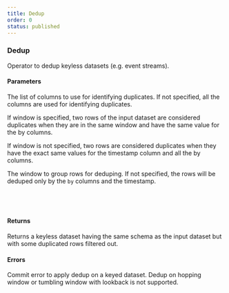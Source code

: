 ```yaml
---
title: Dedup
order: 0
status: published
---
```

### Dedup
Operator to dedup keyless datasets (e.g. event streams).

#### Parameters
<Expandable title="by" type="Optional[List[str]]" defaultVal="None">

The list of columns to use for identifying duplicates. If not specified, all 
the columns are used for identifying duplicates.

If window is specified, two rows of the input dataset are considered duplicates when they are in the same window and have the same value for the by columns. 

If window is not specified, two rows are considered duplicates when they have the exact same values for the timestamp column and all the by columns.
</Expandable>

<Expandable title="window" type="Optional[Tumbling | Session]" defaultVal="None">

The window to group rows for deduping. If not specified, the rows will be deduped only by the `by` columns and the timestamp.

</Expandable>

<pre snippet="api-reference/operators/dedup#basic" status="success"
    message="Dedup using txid and timestamp">
</pre>

<pre snippet="api-reference/operators/dedup#dedup_by_all" status="success"
    message="Dedup using all the fields">
</pre>

<pre snippet="api-reference/operators/dedup#dedup_with_session_window" status="success"
    message="Dedup using session window">
</pre>

<pre snippet="api-reference/operators/dedup#dedup_with_tumbling_window" status="success"
    message="Dedup using tumbling window">
</pre>

#### Returns
<Expandable type="Dataset">
Returns a keyless dataset having the same schema as the input dataset but with
some duplicated rows filtered out.
</Expandable>

#### Errors
<Expandable title="Dedup on dataset with key columns">
Commit error to apply dedup on a keyed dataset.
</Expandable>


<Expandable title="Dedup on hopping window or tumbling window with lookback">
Dedup on hopping window or tumbling window with lookback is not supported.
</Expandable>
